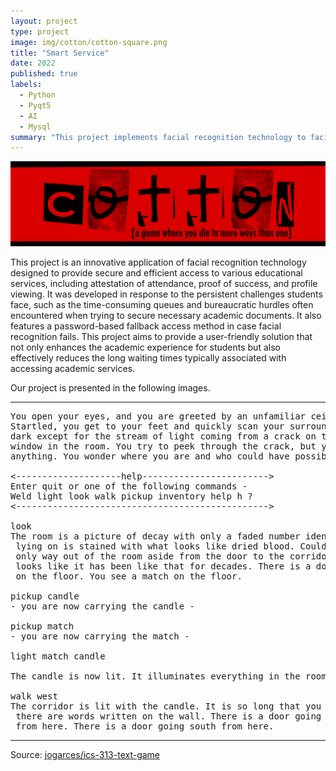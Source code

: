 ```yaml
---
layout: project
type: project
image: img/cotton/cotton-square.png
title: "Smart Service"
date: 2022
published: true
labels:
  - Python
  - Pyqt5
  - AI
  - Mysql
summary: "This project implements facial recognition technology to facilitate secure and efficient access to student services in educational institutions, thereby enhancing campus experience and administrative efficiency.."
---
```


<img class="img-fluid" src="../img/cotton/cotton-header.png">

This project is an innovative application of facial recognition technology designed to provide secure and efficient access to various educational services, including attestation of attendance, proof of success, and profile viewing. It was developed in response to the persistent challenges students face, such as the time-consuming queues and bureaucratic hurdles often encountered when trying to secure necessary academic documents. It also features a password-based fallback access method in case facial recognition fails. This project aims to provide a user-friendly solution that not only enhances the academic experience for students but also effectively reduces the long waiting times typically associated with accessing academic services.

Our project is presented in the following images.

<hr>

<pre>
You open your eyes, and you are greeted by an unfamiliar ceiling.
Startled, you get to your feet and quickly scan your surroundings. It's
dark except for the stream of light coming from a crack on the only boarded
window in the room. You try to peek through the crack, but you cannot see
anything. You wonder where you are and who could have possibly brought you here.

<--------------------help------------------------>
Enter quit or one of the following commands -
Weld light look walk pickup inventory help h ?
<------------------------------------------------>

look
The room is a picture of decay with only a faded number identifying it as room-4. The bed you were
 lying on is stained with what looks like dried blood. Could it be your blood? No - it is not. The
 only way out of the room aside from the door to the corridor is a window that is boarded shut. It
 looks like it has been like that for decades. There is a door going west from here. You see a candle
 on the floor. You see a match on the floor.

pickup candle
- you are now carrying the candle -

pickup match
- you are now carrying the match -

light match candle

The candle is now lit. It illuminates everything in the room.

walk west
The corridor is lit with the candle. It is so long that you cannot see to the end. You notice that
 there are words written on the wall. There is a door going east from here. There is a way going north
 from here. There is a door going south from here.
</pre>

<hr>

Source: <a href="https://github.com/jogarces/ics-313-text-game"><i class="large github icon "></i>jogarces/ics-313-text-game</a>

